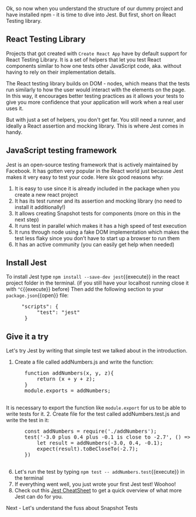 Ok, so now when you understand the structure of our dummy project and have installed npm - it is time to dive into Jest. But first, short on React Testing library.
 
## React Testing Library
Projects that got created with `Create React App` have by default support for React Testing Library. It is a set of helpers that let you test React components similar to how one tests other JavaScript code, aka. without having to rely on their implementation details.
 
The React testing library builds on DOM - nodes, which means that the tests run similarly to how the user would interact with the elements on the page. In this way, it encourages better testing practices as it allows your tests to give you more confidence that your application will work when a real user uses it.
 
But with just a set of helpers, you don't get far. You still need a runner, and ideally a React assertion and mocking library. This is where Jest comes in handy.
 
## JavaScript testing framework
Jest is an open-source testing framework that is actively maintained by Facebook. It has gotten very popular in the React world just because Jest makes it very easy to test your code. Here six good reasons why:
1. It is easy to use since it is already included in the package when you create a new react project
2. It has its test runner and its assertion and mocking library (no need to install it additionally!)
3. It allows creating Snapshot tests for components (more on this in the next step)
4. It runs test in parallel which makes it has a high speed of test execution
5. It runs through node using a fake DOM implementation which makes the test less flaky since you don’t have to start up a browser to run them
6. It has an active community (you can easily get help when needed)
 
## Install Jest
To install Jest type `npm install --save-dev jest`{{execute}} in the react project folder in the terminal. (if you still have your localhost running close it with `^C`{{execute}} before)
Then add the following section to your `package.json`{{open}} file:
 
<pre class="file"  data-filename= "package.json" data-target="insert" data-marker="#TODO-insert">
     "scripts": {
          "test": "jest"
      }
</pre>

## Give it a try
Let's try Jest by writing that simple test we talked about in the introduction.
 
1. Create a file called addNumbers.js and write the function:
  <pre class="file"  data-filename= "addNumbers.js" data-target="replace">
      function addNumbers(x, y, z){
          return (x + y + z);
      }
      module.exports = addNumbers;
  </pre>
   It is necessary to export the function like `module.export` for us to be able to write tests for it. 
2. Create file for the test called addNumbers.test.js and write the test in it:
  <pre class="file"  data-filename= "addNumbers.test.js" data-target="replace">
      const addNumbers = require('./addNumbers');
      test('-3.0 plus 0.4 plus -0.1 is close to -2.7', () => {
          let result = addNumbers(-3.0, 0.4, -0.1);
          expect(result).toBeCloseTo(-2.7);
      })
  </pre>
6. Let's run the test by typing `npm test -- addNumbers.test`{{execute}} in the terminal
7. If everything went well, you just wrote your first Jest test! Woohoo!
8. Check out this [Jest CheatSheet](https://devhints.io/jest) to get a quick overview of what more Jest can do for you.

Next - Let's understand the fuss about Snapshot Tests

